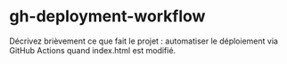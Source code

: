 # gh-deployment-workflow
Décrivez brièvement ce que fait le projet : automatiser le déploiement via GitHub Actions quand index.html est modifié.

